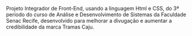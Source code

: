 Projeto Integrador de Front-End, usando a linguagem Html e CSS, do 3ª período do curso de Análise e Desenvolvimento de Sistemas da Faculdade Senac Recife, desenvolvido para melhorar a divugação e aumentar a credibilidade da marca Tramas Caju.
